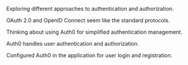 Exploring different approaches to authentication and authorization.

OAuth 2.0 and OpenID Connect seem like the standard protocols.

Thinking about using Auth0 for simplified authentication management.

Auth0 handles user authentication and authorization.

Configured Auth0 in the application for user login and registration.